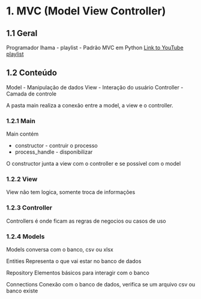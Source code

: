 # 1. MVC (Model View Controller)

## 1.1 Geral

Programador lhama - playlist - Padrão MVC em Python
[Link to YouTube playlist](https://www.youtube.com/playlist?list=PLAgbpJQADBGKvsjOu4gHU5E9WUQs8XRgS)

## 1.2 Conteúdo

Model - Manipulação de dados
View - Interação do usuário
Controller - Camada de controle

A pasta main realiza a conexão entre a model, a view e o controller.

### 1.2.1 Main

Main contém

- constructor - contruir o processo
- process_handle - disponibilizar

O constructor junta a view com o controller e se possível com o model

### 1.2.2 View

View não tem logica, somente troca de informações

### 1.2.3 Controller

Controllers é onde ficam as regras de negocios ou casos de uso

### 1.2.4 Models

Models conversa com o banco, csv ou xlsx

Entities
Representa o que vai estar no banco de dados

Repository
Elementos básicos para interagir com o banco

Connections
Conexão com o banco de dados, verifica se um arquivo csv ou banco existe
